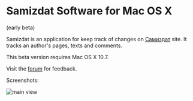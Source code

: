 Samizdat Software for Mac OS X
==============================

(early beta)

Samizdat is an application for keep track of changes on [Самиздат](http://samlib.ru) site. It tracks an author's pages, texts and comments.

This beta version requires Mac OS X 10.7.

Visit the [forum](http://samlib.ru/comment/k/kolywan/samizdat_osx) for feedback.

Screenshots:

![main view](http://dl.dropbox.com/u/80472203/samizdat-main.png "Main View")

